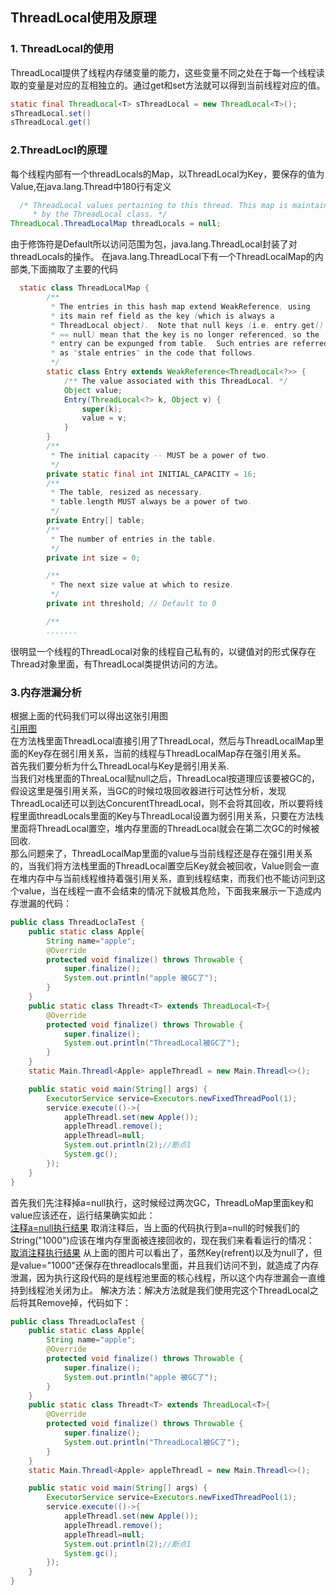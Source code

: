 ## ThreadLocal使用及原理

### 1. ThreadLocal的使用  
ThreadLocal提供了线程内存储变量的能力，这些变量不同之处在于每一个线程读取的变量是对应的互相独立的。通过get和set方法就可以得到当前线程对应的值。
```java
static final ThreadLocal<T> sThreadLocal = new ThreadLocal<T>();
sThreadLocal.set()
sThreadLocal.get()
```
### 2.ThreadLocl的原理
每个线程内部有一个threadLocals的Map，以ThreadLocal为Key，要保存的值为Value,在java.lang.Thread中180行有定义
```java
  /* ThreadLocal values pertaining to this thread. This map is maintained
     * by the ThreadLocal class. */
ThreadLocal.ThreadLocalMap threadLocals = null;
```
由于修饰符是Default所以访问范围为包，java.lang.ThreadLocal封装了对threadLocals的操作。
在java.lang.ThreadLocal下有一个ThreadLocalMap的内部类,下面摘取了主要的代码
```java
  static class ThreadLocalMap {
        /**
         * The entries in this hash map extend WeakReference, using
         * its main ref field as the key (which is always a
         * ThreadLocal object).  Note that null keys (i.e. entry.get()
         * == null) mean that the key is no longer referenced, so the
         * entry can be expunged from table.  Such entries are referred to
         * as "stale entries" in the code that follows.
         */
        static class Entry extends WeakReference<ThreadLocal<?>> {
            /** The value associated with this ThreadLocal. */
            Object value;
            Entry(ThreadLocal<?> k, Object v) {
                super(k);
                value = v;
            }
        }
        /**
         * The initial capacity -- MUST be a power of two.
         */
        private static final int INITIAL_CAPACITY = 16;
        /**
         * The table, resized as necessary.
         * table.length MUST always be a power of two.
         */
        private Entry[] table;
        /**
         * The number of entries in the table.
         */
        private int size = 0;

        /**
         * The next size value at which to resize.
         */
        private int threshold; // Default to 0

        /**
        .......
```
很明显一个线程的ThreadLocal对象的线程自己私有的，以键值对的形式保存在Thread对象里面，有ThreadLocal类提供访问的方法。
### 3.内存泄漏分析
根据上面的代码我们可以得出这张引用图  
[引用图](Imag/ThreadLocal1.png)  
在方法栈里面ThreadLocal直接引用了ThreadLocal，然后与ThreadLocalMap里面的Key存在弱引用关系，当前的线程与ThreadLocalMap存在强引用关系。  
首先我们要分析为什么ThreadLocal与Key是弱引用关系.  
当我们对栈里面的ThreaLocal赋null之后，ThreadLocal按道理应该要被GC的，假设这里是强引用关系，当GC的时候垃圾回收器进行可达性分析，发现ThreadLocal还可以到达ConcurentThreadLocal，则不会将其回收，所以要将线程里面threadLocals里面的Key与ThreadLocal设置为弱引用关系，只要在方法栈里面将ThreadLocal置空，堆内存里面的ThreadLocal就会在第二次GC的时候被回收.  
那么问题来了，ThreadLocalMap里面的value与当前线程还是存在强引用关系的，当我们将方法栈里面的ThreadLocal置空后Key就会被回收，Value则会一直在堆内存中与当前线程维持着强引用关系，直到线程结束，而我们也不能访问到这个value，当在线程一直不会结束的情况下就极其危险，下面我来展示一下造成内存泄漏的代码：  
```java
public class ThreadLoclaTest {
    public static class Apple{
        String name="apple";
        @Override
        protected void finalize() throws Throwable {
            super.finalize();
            System.out.println("apple 被GC了");
        }
    }
    public static class Threadt<T> extends ThreadLocal<T>{
        @Override
        protected void finalize() throws Throwable {
            super.finalize();
            System.out.println("ThreadLocal被GC了");
        }
    }
    static Main.Threadl<Apple> appleThreadl = new Main.Threadl<>();

    public static void main(String[] args) {
        ExecutorService service=Executors.newFixedThreadPool(1);
        service.execute(()->{
            appleThreadl.set(new Apple());
            appleThreadl.remove();
            appleThreadl=null;
            System.out.println(2);//断点1
            System.gc();
        });
    }
}

```
首先我们先注释掉a=null执行，这时候经过两次GC，ThreadLoMap里面key和value应该还在，运行结果确实如此：  
[注释a=null执行结果](Imag/ThreadLocal2.png)
取消注释后，当上面的代码执行到a=null的时候我们的String("1000")应该在堆内存里面被连接回收的，现在我们来看看运行的情况：  
[取消注释执行结果](Imag/ThreadLocal3.png)
从上面的图片可以看出了，虽然Key(refrent)以及为null了，但是value="1000"还保存在threadlocals里面，并且我们访问不到，就造成了内存泄漏，因为执行这段代码的是线程池里面的核心线程，所以这个内存泄漏会一直维持到线程池关闭为止。
解决方法：解决方法就是我们使用完这个ThreadLocal之后将其Remove掉，代码如下：
```java
public class ThreadLoclaTest {
    public static class Apple{
        String name="apple";
        @Override
        protected void finalize() throws Throwable {
            super.finalize();
            System.out.println("apple 被GC了");
        }
    }
    public static class Threadt<T> extends ThreadLocal<T>{
        @Override
        protected void finalize() throws Throwable {
            super.finalize();
            System.out.println("ThreadLocal被GC了");
        }
    }
    static Main.Threadl<Apple> appleThreadl = new Main.Threadl<>();

    public static void main(String[] args) {
        ExecutorService service=Executors.newFixedThreadPool(1);
        service.execute(()->{
            appleThreadl.set(new Apple());
            appleThreadl.remove();
            appleThreadl=null;
            System.out.println(2);//断点1
            System.gc();
        });
    }
}
```

